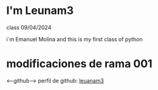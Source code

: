 # I'm Leunam3

class 09/04/2024

i´m Emanuel Molina and this is my first class of python

# modificaciones de rama 001

<--github-->
perfil de github: [leuanam3](https://github.com/Leuanam3)


